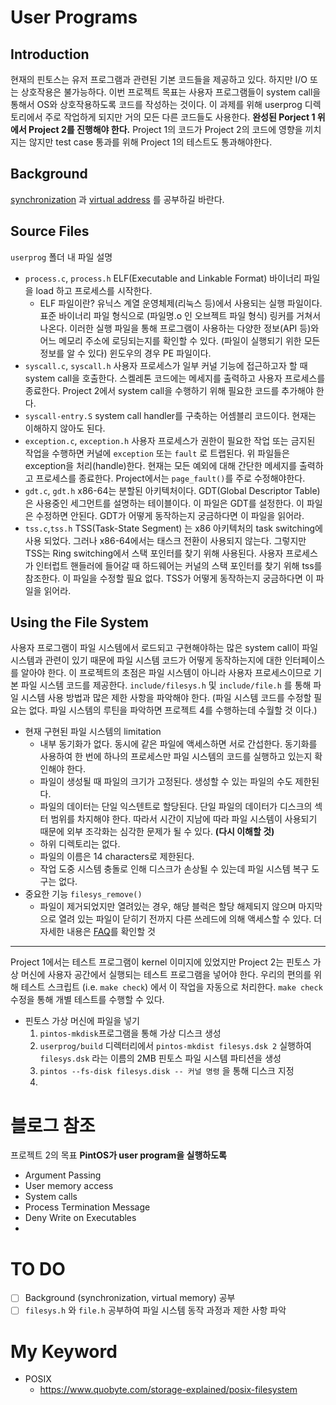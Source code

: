# User Programs

## Introduction
현재의 핀토스는 유저 프로그램과 관련된 기본 코드들을 제공하고 있다. 하지만 I/O 또는 상호작용은 불가능하다.
이번 프로젝트 목표는 사용자 프로그램들이 system call을 통해서 OS와 상호작용하도록 코드를 작성하는 것이다.
이 과제를 위해 userprog 디렉토리에서 주로 작업하게 되지만 거의 모든 다른 코드들도 사용한다.
**완성된 Porject 1 위에서 Project 2를 진행해야 한다.** Project 1의 코드가 Project 2의 코드에 영향을 끼치지는 않지만 test case 통과를 위해 Project 1의 테스트도 통과해야한다. 

## Background
[synchronization](https://casys-kaist.github.io/pintos-kaist/appendix/synchronization.html) 과 [virtual address](https://casys-kaist.github.io/pintos-kaist/appendix/virtual_address.html) 를 공부하길 바란다.

## Source Files
`userprog` 폴더 내 파일 설명
- `process.c`, `process.h`
ELF(Executable and Linkable Format) 바이너리 파일을 load 하고 프로세스를 시작한다.
  - ELF 파일이란?
   유닉스 계열 운영체제(리눅스 등)에서 사용되는 실행 파일이다. 표준 바이너리 파일 형식으로 (파일명.o 인 오브젝트 파일 형식) 링커를 거쳐서 나온다. 
  이러한 실행 파일을 통해 프로그램이 사용하는 다양한 정보(API 등)와 어느 메모리 주소에 로딩되는지를 확인할 수 있다. (파일이 실행되기 위한 모든 정보를 알 수 있다)
  윈도우의 경우 PE 파일이다.
- `syscall.c`, `syscall.h`
사용자 프로세스가 일부 커널 기능에 접근하고자 할 때 system call을 호출한다. 스켈레톤 코드에는 메세지를 출력하고 사용자 프로세스를 종료한다. Project 2에서 system call을 수행하기 위해 필요한 코드를 추가해야 한다.
- `syscall-entry.S`
system call handler를 구축하는 어셈블리 코드이다. 현재는 이해하지 않아도 된다.
- `exception.c`, `exception.h`
사용자 프로세스가 권한이 필요한 작업 또는 금지된 작업을 수행하면 커널에 `exception` 또는 `fault` 로 트랩된다. 위 파일들은 exception을 처리(handle)한다. 현재는 모든 예외에 대해 간단한 메세지를 출력하고 프로세스를 종료한다. Project에서는 `page_fault()`를 주로 수정해야한다.
- `gdt.c`, `gdt.h`
x86-64는 분할된 아키텍처이다. GDT(Global Descriptor Table)은 사용중인 세그먼트를 설명하는 테이블이다. 이 파일은 GDT를 설정한다. 이 파일은 수정하면 안된다. GDT가 어떻게 동작하는지 궁금하다면 이 파일을 읽어라.
- `tss.c`,`tss.h`
TSS(Task-State Segment) 는 x86 아키텍처의 task switching에 사용 되었다. 그러나 x86-64에서는 태스크 전환이 사용되지 않는다. 그렇지만 TSS는 Ring switching에서 스택 포인터를 찾기 위해 사용된다. 사용자 프로세스가 인터럽트 핸들러에 들어갈 때 하드웨어는 커널의 스택 포인터를 찾기 위해 tss를 참조한다. 이 파일을 수정할 필요 없다. TSS가 어떻게 동작하는지 궁금하다면 이 파일을 읽어라.

## Using the File System
사용자 프로그램이 파일 시스템에서 로드되고 구현해야하는 많은 system call이 파일 시스템과 관련이 있기 때문에 파일 시스템 코드가 어떻게 동작하는지에 대한 인터페이스를 알아야 한다. 
이 프로젝트의 초점은 파일 시스템이 아니라 사용자 프로세스이므로 기본 파일 시스템 코드를 제공한다. 
`include/filesys.h` 및 `include/file.h` 를 통해 파일 시스템 사용 방법과 많은 제한 사항을 파악해야 한다. (파일 시스템 코드를 수정할 필요는 없다. 파일 시스템의 루틴을 파악하면 프로젝트 4를 수행하는데 수월할 것 이다.)
- 현재 구현된 파일 시스템의 limitation
  - 내부 동기화가 없다. 동시에 같은 파일에 액세스하면 서로 간섭한다. 동기화를 사용하여 한 번에 하나의 프로세스만 파일 시스템의 코드를 실행하고 있는지 확인해야 한다. 
  - 파일이 생성될 때 파일의 크기가 고정된다. 생성할 수 있는 파일의 수도 제한된다.
  - 파일의 데이터는 단일 익스텐트로 할당된다. 단일 파일의 데이터가 디스크의 섹터 범위를 차지해야 한다. 따라서 시간이 지남에 따라 파일 시스템이 사용되기 때문에 외부 조각화는 심각한 문제가 될 수 있다. **(다시 이해할 것)**
  - 하위 디렉토리는 없다.
  - 파일의 이름은 14 characters로 제한된다.
  - 작업 도중 시스템 충돌로 인해 디스크가 손상될 수 있는데 파일 시스템 복구 도구는 없다.
- 중요한 기능 
`filesys_remove()`
  - 파일이 제거되었지만 열려있는 경우, 해당 블럭은 할당 해제되지 않으며 마지막으로 열려 있는 파일이 닫히기 전까지 다른 쓰레드에 의해 액세스할 수 있다. 더 자세한 내용은 [FAQ](https://casys-kaist.github.io/pintos-kaist/project2/FAQ.html)를 확인할 것

---

Project 1에서는 테스트 프로그램이 kernel 이미지에 있었지만 Project 2는 핀토스 가상 머신에 사용자 공간에서 실행되는 테스트 프로그램을 넣어야 한다. 우리의 편의를 위해 테스트 스크립트 (i.e. `make check`) 에서 이 작업을 자동으로 처리한다. `make check` 수정을 통해 개별 테스트를 수행할 수 있다.

- 핀토스 가상 머신에 파일을 넣기
  1. `pintos-mkdisk`프로그램을 통해 가상 디스크 생성
  2. `userprog/build` 디렉터리에서 `pintos-mkdist filesys.dsk 2` 실행하여 `filesys.dsk` 라는 이름의 2MB 핀토스 파일 시스템 파티션을 생성
  3. `pintos --fs-disk filesys.disk -- 커널 명령` 을 통해 디스크 지정
  4. 








# 블로그 참조
프로젝트 2의 목표 **PintOS가 user program을 실행하도록**
- Argument Passing
- User memory access
- System calls
- Process Termination Message
- Deny Write on Executables
- 


# TO DO
- [ ] Background (synchronization, virtual memory) 공부
- [ ] `filesys.h` 와 `file.h` 공부하여 파일 시스템 동작 과정과 제한 사항 파악

# My Keyword
- POSIX
  - https://www.quobyte.com/storage-explained/posix-filesystem





